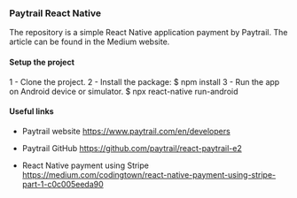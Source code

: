 ### Paytrail React Native

The repository is a simple React Native application payment by Paytrail.
The article can be found in the Medium website.

#### Setup the project

1 - Clone the project.
2 - Install the package:
$ npm install
3 - Run the app on Android device or simulator.
$ npx react-native run-android

#### Useful links
- Paytrail website
https://www.paytrail.com/en/developers

- Paytrail GitHub
https://github.com/paytrail/react-paytrail-e2

- React Native payment using Stripe
https://medium.com/codingtown/react-native-payment-using-stripe-part-1-c0c005eeda90